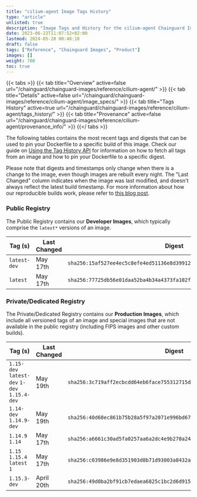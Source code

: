 ```yaml
---
title: "cilium-agent Image Tags History"
type: "article"
unlisted: true
description: "Image Tags and History for the cilium-agent Chainguard Image"
date: 2023-06-22T11:07:52+02:00
lastmod: 2024-05-20 00:48:18
draft: false
tags: ["Reference", "Chainguard Images", "Product"]
images: []
weight: 700
toc: true
---
```


{{< tabs >}}
{{< tab title="Overview" active=false url="/chainguard/chainguard-images/reference/cilium-agent/" >}}
{{< tab title="Details" active=false url="/chainguard/chainguard-images/reference/cilium-agent/image_specs/" >}}
{{< tab title="Tags History" active=true url="/chainguard/chainguard-images/reference/cilium-agent/tags_history/" >}}
{{< tab title="Provenance" active=false url="/chainguard/chainguard-images/reference/cilium-agent/provenance_info/" >}}
{{</ tabs >}}

The following tables contains the most recent tags and digests that can be used to pin your Dockerfile to a specific build of this image. Check our guide on [Using the Tag History API](/chainguard/chainguard-images/using-the-tag-history-api/) for information on how to fetch all tags from an image and how to pin your Dockerfile to a specific digest.

Please note that digests and timestamps only change when there is a change to the image, even though images are rebuilt every night. The "Last Changed" column indicates when the image was last modified, and doesn't always reflect the latest build timestamp. For more information about how our reproducible builds work, please refer to [this blog post](https://www.chainguard.dev/unchained/reproducing-chainguards-reproducible-image-builds).

### Public Registry
The Public Registry contains our **Developer Images**, which typically comprise the `latest*` versions of an image.

| Tag (s)       | Last Changed | Digest                                                                    |
|---------------|--------------|---------------------------------------------------------------------------|
|  `latest-dev` | May 17th     | `sha256:15af527ee4ec5c8efe4ed51136e8d39912b06378b46a9381bfe80697c38fb612` |
|  `latest`     | May 17th     | `sha256:77725db56e01daa52ba4b34a4373fa102f5da90654d32d9761b893c509c0885e` |


### Private/Dedicated Registry
The Private/Dedicated Registry contains our **Production Images**, which include all versioned tags of an image and special images that are not available in the public registry (including FIPS images and other custom builds).

| Tag (s)                                       | Last Changed | Digest                                                                    |
|-----------------------------------------------|--------------|---------------------------------------------------------------------------|
|  `1.15-dev` `latest-dev` `1-dev` `1.15.4-dev` | May 19th     | `sha256:3c719aff2ecbcdd64eb6face755312715d13057cefa84be76c647449ec6868f8` |
|  `1.14-dev` `1.14.9-dev`                      | May 19th     | `sha256:40d68ec861b75b28a5f97a2071e996bd67c01a92f320116c12690d35e466ebc1` |
|  `1.14.9` `1.14`                              | May 17th     | `sha256:a6661c30ad5fa0257aa6a2dc4e9b270a24a1bbd8d28c0adc729ffd48448af446` |
|  `1.15` `1.15.4` `latest` `1`                 | May 17th     | `sha256:c03986e9e8d351903d8b71d93003a8432a5547a0410c0826c0e9a34c690de74a` |
|  `1.15.3-dev`                                 | April 20th   | `sha256:49d0ba2bf91cb7edaea6825c1bc2d6d915e837a7913c006936b89570c51f0d04` |

